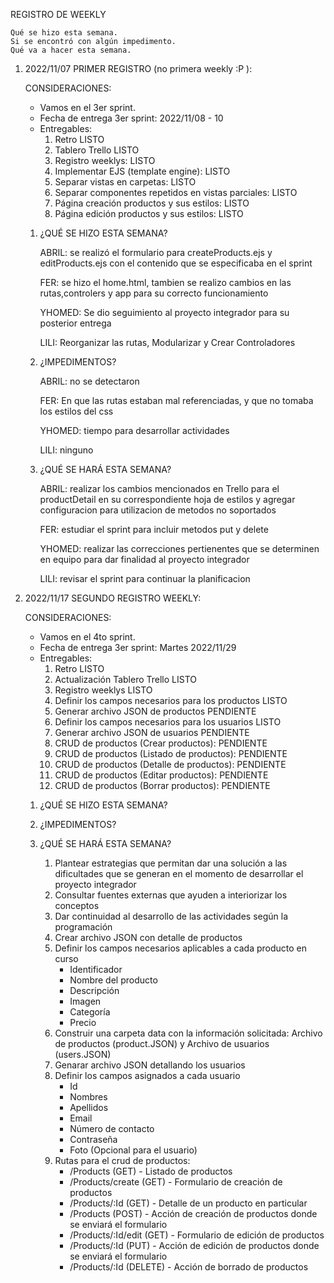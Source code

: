 REGISTRO DE WEEKLY

    Qué se hizo esta semana.
    Si se encontró con algún impedimento.
    Qué va a hacer esta semana.

1. 2022/11/07 PRIMER REGISTRO (no primera weekly :P ):

    CONSIDERACIONES:

    - Vamos en el 3er sprint. 
    - Fecha de entrega 3er sprint: 2022/11/08 - 10
    - Entregables:
        1. Retro                                              LISTO
        2. Tablero Trello                                     LISTO
        3. Registro weeklys:                                  LISTO
        4. Implementar EJS (template engine):                 LISTO
        5. Separar vistas en carpetas:                        LISTO
        6. Separar componentes repetidos en vistas parciales: LISTO
        7. Página creación productos y sus estilos:           LISTO
        8. Página edición productos y sus estilos:            LISTO


    1. ¿QUÉ SE HIZO ESTA SEMANA?

        ABRIL: se realizó el formulario para createProducts.ejs y editProducts.ejs con el contenido que se especificaba en el sprint

        FER: se hizo el home.html, tambien se realizo cambios en las rutas,controlers y app para su correcto funcionamiento

        YHOMED: Se dio seguimiento al proyecto integrador para su posterior entrega 

        LILI: Reorganizar las rutas, Modularizar y Crear Controladores

    2.  ¿IMPEDIMENTOS?

        ABRIL: no se detectaron

        FER: En que las rutas estaban mal referenciadas, y que no tomaba los estilos del css

        YHOMED: tiempo para desarrollar actividades

        LILI: ninguno

    3. ¿QUÉ SE HARÁ ESTA SEMANA?

        ABRIL: realizar los cambios mencionados en Trello para el productDetail en su correspondiente hoja de estilos y agregar configuracion para utilizacion de metodos no soportados

        FER: estudiar el sprint para incluir metodos put y delete

        YHOMED: realizar las correcciones pertienentes que se determinen en equipo para dar finalidad al proyecto integrador 

        LILI: revisar el sprint para continuar la planificacion

2. 2022/11/17 SEGUNDO REGISTRO WEEKLY:

    CONSIDERACIONES:

    - Vamos en el 4to sprint. 
    - Fecha de entrega 3er sprint: Martes 2022/11/29
    - Entregables:
        1. Retro                                                                      LISTO
        2. Actualización Tablero Trello                                               LISTO 
        3. Registro weeklys                                                           LISTO 
        4. Definir los campos necesarios para los productos                           LISTO
        5. Generar archivo JSON de productos                                          PENDIENTE
        6. Definir los campos necesarios para los usuarios                            LISTO
        7. Generar archivo JSON de usuarios                                           PENDIENTE
        8. CRUD de productos (Crear productos):                                       PENDIENTE
        9. CRUD de productos (Listado de productos):                                  PENDIENTE
        10. CRUD de productos (Detalle de productos):                                 PENDIENTE
        11. CRUD de productos (Editar productos):                                     PENDIENTE
        12. CRUD de productos (Borrar productos):                                     PENDIENTE

    1. ¿QUÉ SE HIZO ESTA SEMANA?

    2.  ¿IMPEDIMENTOS?

    3. ¿QUÉ SE HARÁ ESTA SEMANA?

        1. Plantear estrategias que permitan dar una solución a las dificultades que se generan en el momento de desarrollar el proyecto integrador 
        2. Consultar fuentes externas que ayuden a interiorizar los conceptos
        3. Dar continuidad al desarrollo de las actividades según la programación 
        4. Crear archivo JSON con detalle de productos 
        5. Definir los campos necesarios aplicables a cada producto en curso 
            - Identificador
            - Nombre del producto
            - Descripción
            - Imagen
            - Categoría
            - Precio
        6. Construir una carpeta data con la información solicitada: Archivo de productos (product.JSON) y Archivo de usuarios (users.JSON)
        7. Genarar archivo JSON detallando los usuarios 
        8. Definir los campos asignados a cada usuario 
            - Id
            - Nombres
            - Apellidos
            - Email
            - Número de contacto
            - Contraseña
            - Foto (Opcional para el usuario)
        9. Rutas para el crud de productos:
            - /Products (GET) - Listado de productos 
            - /Products/create (GET) - Formulario de creación de productos 
            - /Products/:Id (GET) - Detalle de un producto en particular 
            - /Products (POST) - Acción de creación de productos donde se enviará el formulario 
            - /Products/:Id/edit (GET) - Formulario de edición de productos  
            - /Products/:Id (PUT) - Acción de edición de productos donde se enviará el formulario 
            - /Products/:Id (DELETE) - Acción de borrado de productos







